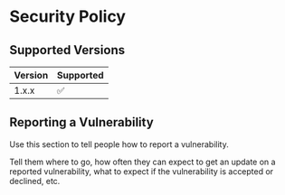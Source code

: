# Security Policy

## Supported Versions

| Version | Supported          |
| ------- | ------------------ |
| 1.x.x   | :white_check_mark: |


## Reporting a Vulnerability

Use this section to tell people how to report a vulnerability.

Tell them where to go, how often they can expect to get an update on a
reported vulnerability, what to expect if the vulnerability is accepted or
declined, etc.
